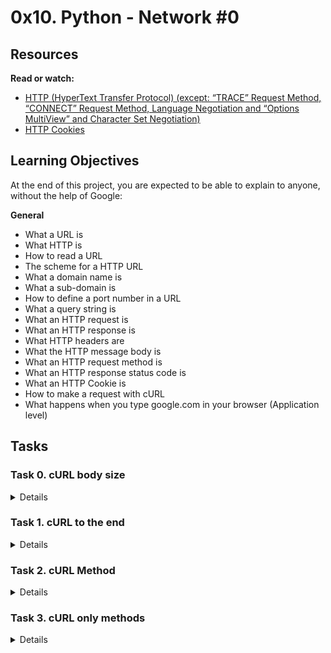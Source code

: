 # 0x10. Python - Network #0

## Resources
**Read or watch:**

* [HTTP (HyperText Transfer Protocol) (except: “TRACE” Request Method, “CONNECT” Request Method, Language Negotiation and “Options MultiView” and Character Set Negotiation)](https://www3.ntu.edu.sg/home/ehchua/programming/webprogramming/HTTP_Basics.html)
* [HTTP Cookies](https://developer.mozilla.org/en-US/docs/Web/HTTP/Cookies)

## Learning Objectives
At the end of this project, you are expected to be able to explain to anyone, without the help of Google:

**General**
* What a URL is
* What HTTP is
* How to read a URL
* The scheme for a HTTP URL
* What a domain name is
* What a sub-domain is
* How to define a port number in a URL
* What a query string is
* What an HTTP request is
* What an HTTP response is
* What HTTP headers are
* What the HTTP message body is
* What an HTTP request method is
* What an HTTP response status code is
* What an HTTP Cookie is
* How to make a request with cURL
* What happens when you type google.com in your browser (Application level)

## Tasks

### Task 0. cURL body size
<Details>
Write a Bash script that takes in a URL, sends a request to that URL, and displays the size of the body of the response

* The size must be displayed in bytes
* You have to use curl
Please test your script in the sandbox provided, using the web server running on port 5000
</Details>

### Task 1. cURL to the end
<Details>
Write a Bash script that takes in a URL, sends a GET request to the URL, and displays the body of the response

* Display only body of a 200 status code response
* You have to use curl
</Details>

### Task 2. cURL Method
<Details>
Write a Bash script that sends a DELETE request to the URL passed as the first argument and displays the body of the response

* You have to use curl
</Details>

### Task 3. cURL only methods
<Details>
Write a Bash script that takes in a URL and displays all HTTP methods the server will accept.

* You have to use curl
</Details>